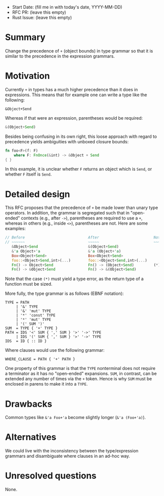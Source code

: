- Start Date: (fill me in with today's date, YYYY-MM-DD)
- RFC PR: (leave this empty)
- Rust Issue: (leave this empty)

# Summary

Change the precedence of `+` (object bounds) in type grammar so that
it is similar to the precedence in the expression grammars.

# Motivation

Currently `+` in types has a much higher precedence than it does in expressions.
This means that for example one can write a type like the following:

```
&Object+Send
```
    
Whereas if that were an expression, parentheses would be required:

```rust
&(Object+Send)
````
    
Besides being confusing in its own right, this loose approach with
regard to precedence yields ambiguities with unboxed closure bounds:

```rust
fn foo<F>(f: F)
    where F: FnOnce(&int) -> &Object + Send
{ }
```

In this example, it is unclear whether `F` returns an object which is
`Send`, or whether `F` itself is `Send`.

# Detailed design

This RFC proposes that the precedence of `+` be made lower than unary
type operators. In addition, the grammar is segregated such that in
"open-ended" contexts (e.g., after `->`), parentheses are required to
use a `+`, whereas in others (e.g., inside `<>`), parentheses are not.
Here are some examples:

```rust
// Before                             After                         Note
// ~~~~~~                             ~~~~~                         ~~~~
   &Object+Send                       &(Object+Send)
   &'a Object+'a                      &'a (Object+'a)
   Box<Object+Send>                   Box<Object+Send>
   foo::<Object+Send,int>(...)        foo::<Object+Send,int>(...)
   Fn() -> Object+Send                Fn() -> (Object+Send)         (*)
   Fn() -> &Object+Send               Fn() -> &(Object+Send)
```

Note that the case `(*)` must yield a type error, as the return type
of a function must be sized.

More fully, the type grammar is as follows (EBNF notation):

    TYPE = PATH
         | '&' TYPE
         | '&' 'mut' TYPE
         | '*' 'const' TYPE
         | '*' 'mut' TYPE
         | '(' SUM ')'
    SUM  = TYPE { '+' TYPE }
    PATH = IDS '<' SUM { ',' SUM } '>' '->' TYPE
         | IDS '(' SUM { ',' SUM } '>' '->' TYPE
    IDS  = ID { :: ID }

Where clauses would use the following grammar:

    WHERE_CLAUSE = PATH { '+' PATH }
    
One property of this grammar is that the `TYPE` nonterminal does not
require a terminator as it has no "open-ended" expansions. `SUM`, in
contrast, can be extended any number of times via the `+` token. Hence
is why `SUM` must be enclosed in parens to make it into a `TYPE`.
    
# Drawbacks

Common types like `&'a Foo+'a` become slightly longer (`&'a (Foo+'a)`).

# Alternatives

We could live with the inconsistency between the type/expression
grammars and disambiguate where clauses in an ad-hoc way.

# Unresolved questions

None.
